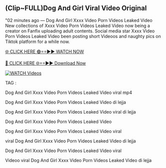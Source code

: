 ## (Clip~FULL)Dog And Girl Viral Video Original


"02 minutes ago —  Dog And Girl Xxxx Video Porn Videos Leaked Video New collections of   Xxxx Video Porn Videos Leaked Video now being a creator on Fanfix uploading adult contents. Social media star   Xxxx Video Porn Videos Leaked Video been posting short Videoos and naughty pics on Tiktok platform for a while now.


[🌐 CLICK HERE 🟢==►► WATCH NOW](https://cutt.ly/frqoNRnE)

[🔴 CLICK HERE 🌐==►► Download Now](https://cutt.ly/frqoNRnE)

[![WATCH Videos](https://i.imgur.com/dJHk4Zq.gif)](https://cutt.ly/frqoNRnE)


TAG :

Dog And Girl Xxxx Video Porn Videos Leaked Video viral mp4

Dog And Girl Xxxx Video Porn Videos Leaked Video di lejja

Dog And Girl Xxxx Video Porn Videos Leaked Video viral di lejja

Dog And Girl Xxxx Video Porn Videos Leaked Video

Dog And Girl Xxxx Video Porn Videos Leaked Video viral

viral Dog And Girl Xxxx Video Porn Videos Leaked Video di lejja

Dog And Girl Xxxx Video Porn Videos Leaked Video viral

Videoo viral Dog And Girl Xxxx Video Porn Videos Leaked Video di lejja

